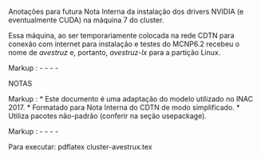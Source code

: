 Anotações para futura Nota Interna da instalação dos
drivers NVIDIA (e eventualmente CUDA) na máquina 7
do cluster.

Essa máquina, ao ser temporariamente colocada na rede
CDTN para conexão com internet para instalação e testes
do MCNP6.2 recebeu o nome de *avestruz* e, portanto,
*avestruz-lx* para a partição Linux.

Markup : - - - -

NOTAS

Markup : * Este documento é uma adaptação do modelo utilizado no INAC 2017.
	* Formatado para Nota Interna do CDTN de modo simplificado.
	* Utiliza pacotes não-padrão (conferir na seção usepackage).

Markup : - - - -

Para executar: pdflatex cluster-avestrux.tex
